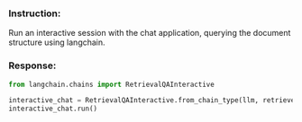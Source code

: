 ### Instruction:
Run an interactive session with the chat application, querying the document structure using langchain.

### Response:
```python
from langchain.chains import RetrievalQAInteractive

interactive_chat = RetrievalQAInteractive.from_chain_type(llm, retriever=retriever)
interactive_chat.run()
```